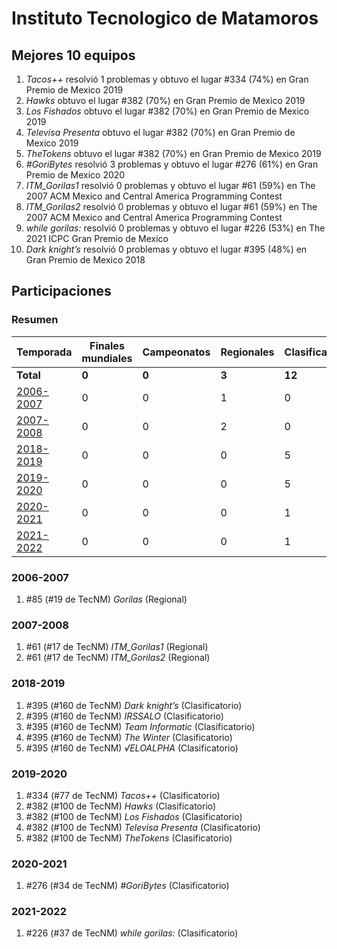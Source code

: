 ---
---

# Instituto Tecnologico de Matamoros

## Mejores 10 equipos

1. _Tacos++_ resolvió 1 problemas y obtuvo el lugar #334 (74%) en Gran Premio de Mexico 2019
1. _Hawks_ obtuvo el lugar #382 (70%) en Gran Premio de Mexico 2019
1. _Los Fishados_ obtuvo el lugar #382 (70%) en Gran Premio de Mexico 2019
1. _Televisa Presenta_ obtuvo el lugar #382 (70%) en Gran Premio de Mexico 2019
1. _TheTokens_ obtuvo el lugar #382 (70%) en Gran Premio de Mexico 2019
1. _#GoriBytes_ resolvió 3 problemas y obtuvo el lugar #276 (61%) en Gran Premio de Mexico 2020
1. _ITM_Gorilas1_ resolvió 0 problemas y obtuvo el lugar #61 (59%) en The 2007 ACM Mexico and Central America Programming Contest
1. _ITM_Gorilas2_ resolvió 0 problemas y obtuvo el lugar #61 (59%) en The 2007 ACM Mexico and Central America Programming Contest
1. _while gorilas:_ resolvió 0 problemas y obtuvo el lugar #226 (53%) en The 2021 ICPC Gran Premio de Mexico
1. _Dark knight’s_ resolvió 0 problemas y obtuvo el lugar #395 (48%) en Gran Premio de Mexico 2018

## Participaciones

### Resumen

| Temporada | Finales mundiales | Campeonatos | Regionales | Clasificatorios | Equipos |
| --- | --- | --- | --- | --- | --- |
| **Total** | **0** | **0** | **3** | **12** | **15** |
| [2006-2007](#2006-2007) | 0 | 0 | 1 | 0 | 1 |
| [2007-2008](#2007-2008) | 0 | 0 | 2 | 0 | 2 |
| [2018-2019](#2018-2019) | 0 | 0 | 0 | 5 | 5 |
| [2019-2020](#2019-2020) | 0 | 0 | 0 | 5 | 5 |
| [2020-2021](#2020-2021) | 0 | 0 | 0 | 1 | 1 |
| [2021-2022](#2021-2022) | 0 | 0 | 0 | 1 | 1 |

### 2006-2007

1. #85 (#19 de TecNM) _Gorilas_ (Regional)

### 2007-2008

1. #61 (#17 de TecNM) _ITM_Gorilas1_ (Regional)
1. #61 (#17 de TecNM) _ITM_Gorilas2_ (Regional)

### 2018-2019

1. #395 (#160 de TecNM) _Dark knight’s_ (Clasificatorio)
1. #395 (#160 de TecNM) _IRSSALO_ (Clasificatorio)
1. #395 (#160 de TecNM) _Team Informatic_ (Clasificatorio)
1. #395 (#160 de TecNM) _The Winter_ (Clasificatorio)
1. #395 (#160 de TecNM) _√ELOALPHA_ (Clasificatorio)

### 2019-2020

1. #334 (#77 de TecNM) _Tacos++_ (Clasificatorio)
1. #382 (#100 de TecNM) _Hawks_ (Clasificatorio)
1. #382 (#100 de TecNM) _Los Fishados_ (Clasificatorio)
1. #382 (#100 de TecNM) _Televisa Presenta_ (Clasificatorio)
1. #382 (#100 de TecNM) _TheTokens_ (Clasificatorio)

### 2020-2021

1. #276 (#34 de TecNM) _#GoriBytes_ (Clasificatorio)

### 2021-2022

1. #226 (#37 de TecNM) _while gorilas:_ (Clasificatorio)



